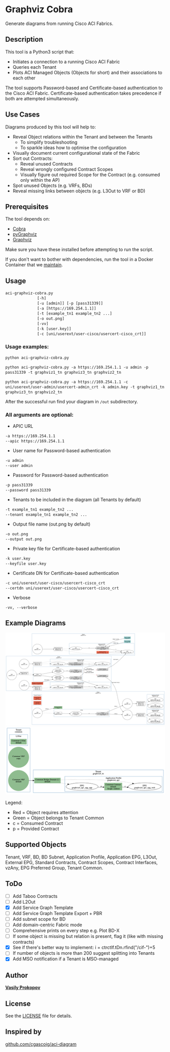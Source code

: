 # Graphviz Cobra

Generate diagrams from running Cisco ACI Fabrics.

## Description

This tool is a Python3 script that:
- Initiates a connection to a running Cisco ACI Fabric
- Queries each Tenant
- Plots ACI Managed Objects (Objects for short) and their associations to each other

The tool supports Password-based and Certificate-based authentication to the Cisco ACI Fabric. Certificate-based authentication takes precedence if both are attempted simultaneously.

## Use Cases

Diagrams produced by this tool will help to:
- Reveal Object relations within the Tenant and between the Tenants
  * To simplify troubleshooting
  * To sparkle ideas how to optimise the configuration
- Visually document current configurational state of the Fabric
- Sort out Contracts:
  * Reveal unused Contracts
  * Reveal wrongly configured Contract Scopes
  * Visually figure out required Scope for the Contract (e.g. consumed only within the AP)
- Spot unused Objects (e.g. VRFs, BDs)
- Reveal missing links between objects (e.g. L3Out to VRF or BD)

## Prerequisites

The tool depends on:
- [Cobra](https://github.com/datacenter/cobra)
- [pyGraphviz](https://github.com/pygraphviz/pygraphviz)
- [Graphviz](https://www.graphviz.org/)

Make sure you have these installed before attempting to run the script.

If you don't want to bother with dependencies, run the tool in a Docker Container that we [maintain](docker/README.MD).

## Usage
```
aci-graphviz-cobra.py
              [-h]
              [-u [admin]] [-p [pass31339]]
              [-a [https://169.254.1.1]]
              [-t [example_tn1 example_tn2 ...]
              [-o out.png]
              [-vv]
              [-k [user.key]]
              [-c [uni/userext/user-cisco/usercert-cisco_crt]]
```

### Usage examples:
```
python aci-graphviz-cobra.py
```
```
python aci-graphviz-cobra.py -a https://169.254.1.1 -u admin -p pass31339 -t graphviz1_tn graphviz3_tn graphviz2_tn
```
```
python aci-graphviz-cobra.py -a https://169.254.1.1 -c uni/userext/user-admin/usercert-admin_crt -k admin.key -t graphviz1_tn graphviz3_tn graphviz2_tn
```

After the successful run find your diagram in ```/out``` subdirectory.

### All arguments are optional:
- APIC URL           
```
-a https://169.254.1.1
--apic https://169.254.1.1
```
- User name for Password-based authentication
```
-u admin
--user admin
```
- Password for Password-based authentication
```                
-p pass31339
--password pass31339
```
- Tenants to be included in the diagram (all Tenants by default)
```
-t example_tn1 example_tn2 ...
--tenant example_tn1 example_tn2 ...
```
- Output file name (out.png by default)
```
-o out.png
--output out.png
```
- Private key file for Certificate-based authentication
```
-k user.key
--keyfile user.key
```
- Certificate DN for Certificate-based authentication
```
-c uni/userext/user-cisco/usercert-cisco_crt
--certdn uni/userext/user-cisco/usercert-cisco_crt
```
- Verbose
```
-vv, --verbose
```

## Example Diagrams

![example_diagram_1](out/example_diagram_1.png)
![example_diagram_2](out/example_diagram_2.png)

Legend:
- Red = Object requires attention
- Green = Object belongs to Tenant Common
- c = Consumed Contract
- p = Provided Contract

## Supported Objects

Tenant, VRF, BD, BD Subnet, Application Profile, Application EPG, L3Out, External EPG, Standard Contracts, Contract Scopes, Contract Interfaces, vzAny, EPG Preferred Group, Tenant Common.

## ToDo

- [ ] Add Taboo Contracts
- [ ] Add L2Out
- [X] Add Service Graph Template
- [ ] Add Service Graph Template Export + PBR
- [ ] Add subnet scope for BD
- [ ] Add domain-centric Fabric mode
- [ ] Comprehensive prints on every step e.g. Plot BD-X
- [ ] If some object is missing but relation is present, flag it (like with missing contracts)
- [X] See if there's better way to implement: i = ctrctIf.tDn.rfind("/cif-")+5
- [ ] If number of objects is more than 200 suggest splitting into Tenants
- [X] Add MSO notification if a Tenant is MSO-managed

## Author

[**Vasily Prokopov**](https://github.com/vasilyprokopov)

## License

See the [LICENSE](LICENSE) file for details.

## Inspired by

[github.com/cgascoig/aci-diagram](https://github.com/cgascoig/aci-diagram)
